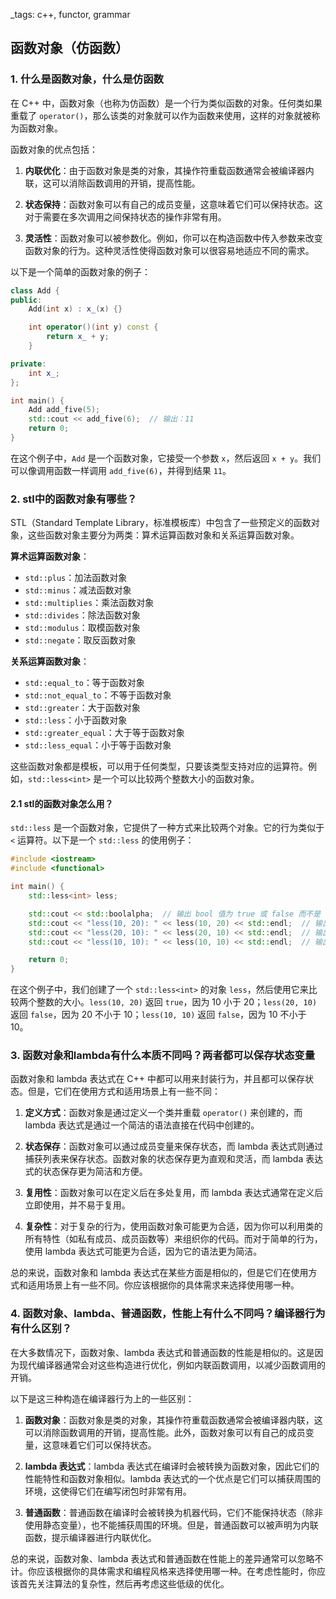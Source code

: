  _tags: c++, functor, grammar


## 函数对象（仿函数）

### 1. 什么是函数对象，什么是仿函数
在 C++ 中，函数对象（也称为仿函数）是一个行为类似函数的对象。任何类如果重载了 `operator()`，那么该类的对象就可以作为函数来使用，这样的对象就被称为函数对象。

函数对象的优点包括：

1. **内联优化**：由于函数对象是类的对象，其操作符重载函数通常会被编译器内联，这可以消除函数调用的开销，提高性能。

2. **状态保持**：函数对象可以有自己的成员变量，这意味着它们可以保持状态。这对于需要在多次调用之间保持状态的操作非常有用。

3. **灵活性**：函数对象可以被参数化。例如，你可以在构造函数中传入参数来改变函数对象的行为。这种灵活性使得函数对象可以很容易地适应不同的需求。

以下是一个简单的函数对象的例子：

```cpp
class Add {
public:
    Add(int x) : x_(x) {}

    int operator()(int y) const {
        return x_ + y;
    }

private:
    int x_;
};

int main() {
    Add add_five(5);
    std::cout << add_five(6);  // 输出：11
    return 0;
}
```

在这个例子中，`Add` 是一个函数对象，它接受一个参数 `x`，然后返回 `x + y`。我们可以像调用函数一样调用 `add_five(6)`，并得到结果 `11`。

### 2. stl中的函数对象有哪些？
STL（Standard Template Library，标准模板库）中包含了一些预定义的函数对象，这些函数对象主要分为两类：算术运算函数对象和关系运算函数对象。

**算术运算函数对象**：

- `std::plus`：加法函数对象
- `std::minus`：减法函数对象
- `std::multiplies`：乘法函数对象
- `std::divides`：除法函数对象
- `std::modulus`：取模函数对象
- `std::negate`：取反函数对象

**关系运算函数对象**：

- `std::equal_to`：等于函数对象
- `std::not_equal_to`：不等于函数对象
- `std::greater`：大于函数对象
- `std::less`：小于函数对象
- `std::greater_equal`：大于等于函数对象
- `std::less_equal`：小于等于函数对象

这些函数对象都是模板，可以用于任何类型，只要该类型支持对应的运算符。例如，`std::less<int>` 是一个可以比较两个整数大小的函数对象。

#### 2.1 stl的函数对象怎么用？
`std::less` 是一个函数对象，它提供了一种方式来比较两个对象。它的行为类似于 `<` 运算符。以下是一个 `std::less` 的使用例子：

```cpp
#include <iostream>
#include <functional>

int main() {
    std::less<int> less;

    std::cout << std::boolalpha;  // 输出 bool 值为 true 或 false 而不是 1 或 0
    std::cout << "less(10, 20): " << less(10, 20) << std::endl;  // 输出：true
    std::cout << "less(20, 10): " << less(20, 10) << std::endl;  // 输出：false
    std::cout << "less(10, 10): " << less(10, 10) << std::endl;  // 输出：false

    return 0;
}
```

在这个例子中，我们创建了一个 `std::less<int>` 的对象 `less`，然后使用它来比较两个整数的大小。`less(10, 20)` 返回 `true`，因为 10 小于 20；`less(20, 10)` 返回 `false`，因为 20 不小于 10；`less(10, 10)` 返回 `false`，因为 10 不小于 10。

### 3. 函数对象和lambda有什么本质不同吗？两者都可以保存状态变量
函数对象和 lambda 表达式在 C++ 中都可以用来封装行为，并且都可以保存状态。但是，它们在使用方式和适用场景上有一些不同：

1. **定义方式**：函数对象是通过定义一个类并重载 `operator()` 来创建的，而 lambda 表达式是通过一个简洁的语法直接在代码中创建的。

2. **状态保存**：函数对象可以通过成员变量来保存状态，而 lambda 表达式则通过捕获列表来保存状态。函数对象的状态保存更为直观和灵活，而 lambda 表达式的状态保存更为简洁和方便。

3. **复用性**：函数对象可以在定义后在多处复用，而 lambda 表达式通常在定义后立即使用，并不易于复用。

4. **复杂性**：对于复杂的行为，使用函数对象可能更为合适，因为你可以利用类的所有特性（如私有成员、成员函数等）来组织你的代码。而对于简单的行为，使用 lambda 表达式可能更为合适，因为它的语法更为简洁。

总的来说，函数对象和 lambda 表达式在某些方面是相似的，但是它们在使用方式和适用场景上有一些不同。你应该根据你的具体需求来选择使用哪一种。

### 4. 函数对象、lambda、普通函数，性能上有什么不同吗？编译器行为有什么区别？
在大多数情况下，函数对象、lambda 表达式和普通函数的性能是相似的。这是因为现代编译器通常会对这些构造进行优化，例如内联函数调用，以减少函数调用的开销。

以下是这三种构造在编译器行为上的一些区别：

1. **函数对象**：函数对象是类的对象，其操作符重载函数通常会被编译器内联，这可以消除函数调用的开销，提高性能。此外，函数对象可以有自己的成员变量，这意味着它们可以保持状态。

2. **lambda 表达式**：lambda 表达式在编译时会被转换为函数对象，因此它们的性能特性和函数对象相似。lambda 表达式的一个优点是它们可以捕获周围的环境，这使得它们在编写闭包时非常有用。

3. **普通函数**：普通函数在编译时会被转换为机器代码，它们不能保持状态（除非使用静态变量），也不能捕获周围的环境。但是，普通函数可以被声明为内联函数，提示编译器进行内联优化。

总的来说，函数对象、lambda 表达式和普通函数在性能上的差异通常可以忽略不计。你应该根据你的具体需求和编程风格来选择使用哪一种。在考虑性能时，你应该首先关注算法的复杂性，然后再考虑这些低级的优化。